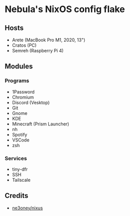 # Nebula's NixOS config flake

## Hosts

- Arete (MacBook Pro M1, 2020, 13")
- Cratos (PC)
- Semreh (Raspberry Pi 4)

## Modules

### Programs

- 1Password
- Chromium
- Discord (Vesktop)
- Git
- Gnome
- KDE
- Minecraft (Prism Launcher)
- nh
- Spotify
- VSCode
- zsh

### Services

- tiny-dfr
- SSH
- Tailscale

## Credits

- [ne3oney/nixus](https://github.com/n3oney/nixus)
